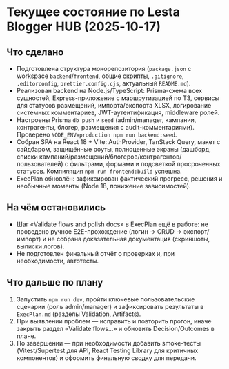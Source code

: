 # Текущее состояние по Lesta Blogger HUB (2025‑10‑17)

## Что сделано

- Подготовлена структура монорепозитория (`package.json` с workspace `backend`/`frontend`, общие скрипты, `.gitignore`, `.editorconfig`, `prettier.config.cjs`, актуальный `README.md`).
- Реализован backend на Node.js/TypeScript: Prisma-схема всех сущностей, Express-приложение с маршрутизацией по ТЗ, сервисы для статусов размещений, импорта/экспорта XLSX, логирование системных комментариев, JWT-аутентификация, middleware ролей.
- Настроены Prisma `db push` и `seed` (admin/manager, кампании, контрагенты, блогер, размещения с audit-комментариями). Проверено `NODE_ENV=production npm run backend:seed`.
- Собран SPA на React 18 + Vite: AuthProvider, TanStack Query, макет с сайдбаром, защищённые роуты, полноценные экраны (дашборд, списки кампаний/размещений/блогеров/контрагентов/пользователей) с фильтрами, формами и подсветкой просроченных статусов. Компиляция `npm run frontend:build` успешна.
- ExecPlan обновлён: зафиксирован фактический прогресс, решения и необычные моменты (Node 18, понижение зависимостей).

## На чём остановились

- Шаг «Validate flows and polish docs» в ExecPlan ещё в работе: не проведено ручное E2E-прохождение (логин → CRUD → экспорт/импорт) и не собрана доказательная документация (скриншоты, выписки логов).
- Не подготовлен финальный отчёт о проверках и, при необходимости, автотесты.

## Что дальше по плану

1. Запустить `npm run dev`, пройти ключевые пользовательские сценарии (роль admin/manager) и зафиксировать результаты в `ExecPlan.md` (разделы Validation, Artifacts).
2. При выявлении проблем — исправить и повторить прогон, иначе закрыть раздел «Validate flows…» и обновить Decision/Outcomes в плане.
3. По завершении — при необходимости добавить smoke-тесты (Vitest/Supertest для API, React Testing Library для критичных компонентов) и оформить финальную сводку для передачи.
